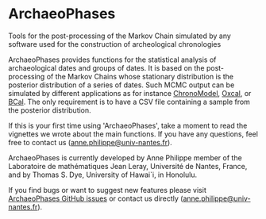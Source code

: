 # ArchaeoPhases
Tools for the post-processing of the Markov Chain simulated by any software used for the construction of archeological chronologies


ArchaeoPhases provides functions for the statistical analysis of archaeological dates and groups of dates. It is based on the post-processing of the Markov Chains whose stationary distribution is the posterior distribution of a series of dates. Such MCMC output can be simulated by different applications as for instance [ChronoModel](https://chronomodel.com/), [Oxcal](https://c14.arch.ox.ac.uk/oxcal.html), or [BCal](https://bcal.shef.ac.uk/).  The only requirement is to have a CSV file containing a sample from the posterior distribution.


If this is your first time using 'ArchaeoPhases', take a moment to read the vignettes we wrote about the main functions. If you have any questions, feel free to contact us (anne.philippe@univ-nantes.fr).

ArchaeoPhases is currently developed by Anne Philippe member of the Laboratoire de mathématiques Jean Leray, Université de Nantes, France, and by Thomas S. Dye, University of Hawai`i, in Honolulu.


If you find bugs or want to suggest new features please visit [ArchaeoPhases GitHub issues](https://github.com/ArchaeoStat/ArchaeoPhases/issues) or contact us directly (anne.philippe@univ-nantes.fr).
